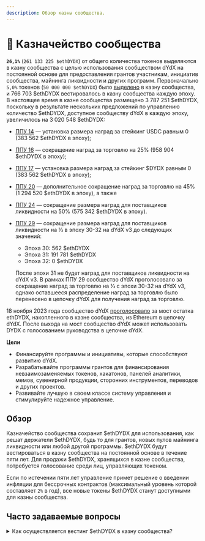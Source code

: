 ```yaml
---
description: Обзор казны сообщества.
---
```


# 🤝 Казначейство сообщества

**`26,1%`** (`261 133 225 $ethDYDX`) от общего количества токенов выделяются в казну сообщества с целью использования сообществом dYdX на постоянной основе для предоставления грантов участникам, инициатив сообщества, майнинга ликвидности и других программ. Первоначально `5,0%` токенов (`50 000 000 $ethDYDX`) было [выделено](https://docs.dydx.community/dydx-governance/start-here/dydx-allocations) в казну сообщества, и 766 703 $ethDYDX вестировалось в казну сообщества каждую эпоху. В настоящее время в казне сообщества размещено 3 787 251 $ethDYDX, поскольку в результате нескольких предложений по управлению количество $ethDYDX, доступное сообществу dYdX в каждую эпоху, увеличилось на 3 020 548 $ethDYDX:

* [ППУ 14](https://dydx.community/dashboard/proposal/7) — установка размера наград за стейкинг USDC равным 0 (383 562 $ethDYDX в эпоху);
* [ППУ 16](https://dydx.community/dashboard/proposal/8) — сокращение наград за торговлю на 25% (958 904 $ethDYDX в эпоху);
* [ППУ 17](https://dydx.community/dashboard/proposal/9) — установка размера наград за стейкинг $DYDX равным 0 (383 562 $ethDYDX в эпоху);
* [ППУ 20](https://dydx.community/dashboard/proposal/11) — дополнительное сокращение наград за торговлю на 45% (1 294 520 $ethDYDX в эпоху), а также
* [ППУ 24](https://github.com/dydxfoundation/dip/blob/master/content/dips/DIP-24.md) — сокращение размера наград для поставщиков ликвидности на 50% (575 342 $ethDYDX в эпоху).
*   [ППУ 29](https://dydx.community/dashboard/proposal/16) — сокращение размера наград для поставщиков ликвидности на ⅓ в эпоху 30-32 на dYdX v3 до следующих значений:

    * Эпоха 30: 562 $ethDYDX
    * Эпоха 31: 191 781 $ethDYDX
    * Эпоха 32: 0 $ethDYDX

    После эпохи 31 не будет наград для поставщиков ликвидности на dYdX v3. В рамках ППУ 29 сообщество dYdX проголосовало за сокращение наград за торговлю на ⅓ с эпохи 30-32 на dYdX v3, однако оставшееся распределение наград за торговлю было перенесено в цепочку dYdX для получения наград за торговлю.

18 ноября 2023 года сообщество dYdX [проголосовало](https://dydx.community/dashboard/proposal/16) за мост остатка ethDYDX, накопленного в казне сообщества, из Ethereum в цепочку dYdX. После выхода на мост сообщество dYdX может использовать DYDX с голосованием руководства в цепочке dYdX.



**Цели**

* Финансируйте программы и инициативы, которые способствуют развитию dYdX.
* Разрабатывайте программы грантов для финансирования невзаимозаменяемых токенов, хакатонов, панелей аналитики, мемов, сувенирной продукции, сторонних инструментов, переводов и других проектов.
* Развивайте лучшую в своем классе систему управления и стимулируйте надежное управление.

## Обзор

Казначейство сообщества сохранит $ethDYDX для использования, как решат держатели $ethDYDX, будь то для грантов, новых пулов майнинга ликвидности или любой другой программы. $ethDYDX будут вестироваться в казну сообщества на постоянной основе в течение пяти лет. Для продажи $ethDYDX, хранящихся в казне сообщества, потребуется голосование среди лиц, управляющих токеном.

Если по истечении пяти лет управление примет решение о введении инфляции для бессрочных контрактов (максимальный уровень которой составляет `2%` в год), все новые токены $ethDYDX станут доступными для казны сообщества.

## Часто задаваемые вопросы

<details>

<summary>Как осуществляется вестинг $ethDYDX в казну сообщества?</summary>

Ранее казначейский вестер сообщества (подробнее см. [здесь](https://docs.dydx.community/dydx-governance/resources/technical-overview#governance-architecture-overview)) каждую секунду передавал [`0,3169242627`](tel:03169242627) $ethDYDX в казну сообщества. После вестинга $ethDYDX вызов функции `claim` в средстве вестинга казны сообщества приводит к переводу вестированных $ethDYDX в казну сообщества. Любой участник сообщества dYdX может вызвать функцию `claim` на Etherscan [здесь](https://etherscan.io/address/0x08a90Fe0741B7DeF03fB290cc7B273F1855767D8#writeContract) (для чего потребуется оплатить небольшую комиссию за газ в ETH), чтобы перевести средства вестинга в $ethDYDX из средства вестинга казны сообщества в казну сообщества.

Дополнительную информацию о контроле над казначейством сообщества сообществом dYdX можно получить в [Условиях использования](https://dydx.foundation/terms) dYdX Foundation.

![](../.gitbook/assets/image.png)

</details>

